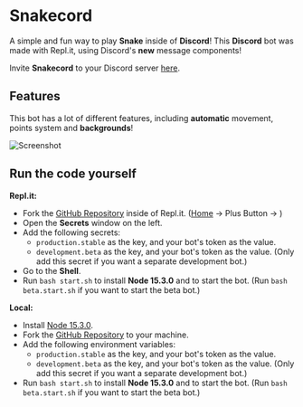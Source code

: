 # Snakecord
A simple and fun way to play **Snake** inside of **Discord**! This **Discord** bot was made with Repl.it, using Discord's **new** message components!

Invite __Snakecord__ to your Discord server [here](https://discord.com/api/oauth2/authorize?client_id=847451240984215553&permissions=0&scope=bot%20applications.commands).

## Features
This bot has a lot of different features, including __automatic__ movement, points system and __backgrounds__!

![Screenshot](https://i.imgur.com/oshLfiW.png)
&nbsp;

## Run the code yourself
**Repl.it:**
- Fork the [GitHub Repository](https://github.com/vanishedvan/Snakecord) inside of Repl.it. ([Home](https://replit.com/~) -> Plus Button -> )
- Open the **Secrets** window on the left.
- Add the following secrets:
  - `production.stable` as the key, and your bot's token as the value.
  - `development.beta` as the key, and your bot's token as the value. (Only add this secret if you want a separate development bot.)
- Go to the **Shell**.
- Run `bash start.sh` to install __Node 15.3.0__ and to start the bot. (Run `bash beta.start.sh` if you want to start the beta bot.)

**Local:**
- Install [Node 15.3.0](https://nodejs.org/download/release/v15.3.0/).
- Fork the [GitHub Repository](https://github.com/vanishedvan/Snakecord) to your machine.
- Add the following environment variables:
  - `production.stable` as the key, and your bot's token as the value.
  - `development.beta` as the key, and your bot's token as the value. (Only add this secret if you want a separate development bot.)
- Run `bash start.sh` to install __Node 15.3.0__ and to start the bot. (Run `bash beta.start.sh` if you want to start the beta bot.)